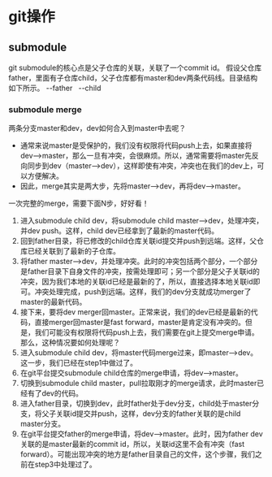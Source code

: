 # git操作

## submodule
git submodule的核心点是父子仓库的关联，关联了一个commit id。
假设父仓库father，里面有子仓库child，父子仓库都有master和dev两条代码线。目录结构如下所示。
--father
&nbsp;&nbsp;--child
### submodule merge
两条分支master和dev，dev如何合入到master中去呢？
* 通常来说master是受保护的，我们没有权限将代码push上去，如果直接将dev-->master，那么一旦有冲突，会很麻烦。所以，通常需要将master先反向同步到dev（master-->dev），这样即使有冲突，冲突也在我们的dev上，可以方便解决。
* 因此，merge其实是两大步，先将master-->dev，再将dev-->master。
  
一次完整的merge，需要下面N步，好好看！
1. 进入submodule child dev，将submodule child master-->dev，处理冲突，并dev push。这样，child dev已经拿到了最新的master代码。
2. 回到father目录，将已修改的child仓库关联id提交并push到远端。这样，父仓库已经关联到了最新的子仓库。
3. 将father master-->dev，并处理冲突。此时的冲突包括两个部分，一个部分是father目录下自身文件的冲突，按需处理即可；另一个部分是父子关联id的冲突，因为我们本地的关联id已经是最新的了，所以，直接选择本地关联id即可。冲突处理完成，push到远端。这样，我们的dev分支就成功merger了master的最新代码。
4. 接下来，要将dev merger回master。正常来说，我们的dev已经是最新的代码，直接merger回master是fast forward，master是肯定没有冲突的。但是，我们可能没有权限将代码push上去，我们需要在git上提交merge申请。那么，这种情况要如何处理呢？
5. 进入submodule child dev，将master代码merge过来，即master-->dev。这一步，我们已经在step1中做过了。
6. 在git平台提交submodule child仓库的merge申请，将dev-->master。
7. 切换到submodule child master，pull拉取刚才的merge请求，此时master已经有了dev的代码。
8. 进入father目录，切换到dev，此时father处于dev分支，child处于master分支，将父子关联id提交并push，这样，dev分支的father关联的是child master分支。
9. 在git平台提交father的merge申请，将dev-->master。此时，因为father dev关联的是master最新的commit id，所以，关联id这里不会有冲突（fast forward）。可能出现冲突的地方是father目录自己的文件，这个步骤，我们之前在step3中处理过了。

